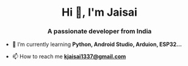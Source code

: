 <h1 align="center">Hi 👋, I'm Jaisai</h1>
<h3 align="center">A passionate developer from India</h3>

- 🌱 I’m currently learning **Python, Android Studio, Arduion, ESP32...**

- 📫 How to reach me **kjaisai1337@gmail.com**
